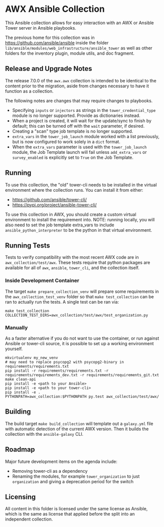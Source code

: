 # AWX Ansible Collection

This Ansible collection allows for easy interaction with an AWX or Ansible Tower
server in Ansible playbooks.

The previous home for this collection was in https://github.com/ansible/ansible
inside the folder `lib/ansible/modules/web_infrastructure/ansible_tower`
as well as other folders for the inventory plugin, module utils, and
doc fragment.

## Release and Upgrade Notes

The release 7.0.0 of the `awx.awx` collection is intended to be identical
to the content prior to the migration, aside from changes necessary to
have it function as a collection.

The following notes are changes that may require changes to playbooks.

 - Specifying `inputs` or `injectors` as strings in the
   `tower_credential_type` module is no longer supported. Provide as dictionaries instead.
 - When a project is created, it will wait for the update/sync to finish by default; this can be turned off with the `wait` parameter, if desired.
 - Creating a "scan" type job template is no longer supported.
 - `extra_vars` in the `tower_job_launch` module worked with a list previously, but is now configured to work solely in a `dict` format.
 - When the `extra_vars` parameter is used with the `tower_job_launch` module, the Job Template launch will fail unless `add_extra_vars` or `survey_enabled` is explicitly set to `True` on the Job Template.

## Running

To use this collection, the "old" tower-cli needs to be installed
in the virtual environment where the collection runs.
You can install it from either:

 - https://github.com/ansible/tower-cli/
 - https://pypi.org/project/ansible-tower-cli/

To use this collection in AWX, you should create a custom virtual environment
to install the requirement into. NOTE: running locally, you will also need
to set the job template extra_vars to include `ansible_python_interpreter`
to be the python in that virtual environment.

## Running Tests

Tests to verify compatibility with the most recent AWX code are
in `awx_collection/test/awx`. These tests require that python packages
are available for all of `awx`, `ansible`, `tower_cli`, and the collection
itself.

### Inside Development Container

The target `make prepare_collection_venv` will prepare some requirements
in the `awx_collection_test_venv` folder so that `make test_collection` can
be ran to actually run the tests. A single test can be ran via:

```
make test_collection COLLECTION_TEST_DIRS=awx_collection/test/awx/test_organization.py
```

### Manually

As a faster alternative if you do not want to use the container, or
run against Ansible or tower-cli source, it is possible to set up a
working environment yourself.

```
mkvirtualenv my_new_venv
# may need to replace psycopg2 with psycopg2-binary in requirements/requirements.txt
pip install -r requirements/requirements.txt -r requirements/requirements_dev.txt -r requirements/requirements_git.txt
make clean-api
pip install -e <path to your Ansible>
pip install -e <path to your tower-cli>
pip install -e .
PYTHONPATH=awx_collection:$PYTHONPATH py.test awx_collection/test/awx/
```

## Building

The build target `make build_collection` will template out a `galaxy.yml` file
with automatic detection of the current AWX version. Then it builds the
collection with the `ansible-galaxy` CLI.

## Roadmap

Major future development items on the agenda include:

 - Removing tower-cli as a dependency
 - Renaming the modules, for example `tower_organization` to just `organization`
   and giving a deprecation period for the switch

## Licensing

All content in this folder is licensed under the same license as Ansible,
which is the same as license that applied before the split into an
independent collection.
